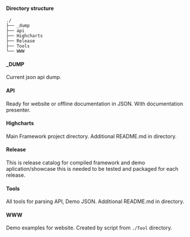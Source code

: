 #### Directory structure

```
./
├── _dump
├── api
├── Highcharts
├── Release
├── Tools
└── WWW
```

#### _DUMP
Current json api dump.

#### API
Ready for website or offline documentation in JSON. With documentation presenter.

#### Highcharts

Main Framework project directory. Additional README.md in directory.

#### Release

This is release catalog for compiled framework and demo aplication/showcase this is needed to be tested and packaged for each release.

#### Tools

All tools for parsing API, Demo JSON. Additional README.md in directory.

#### WWW

Demo examples for website. Created by script from `./Tool` directory.
